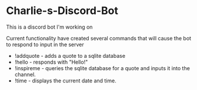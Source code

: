 # Charlie-s-Discord-Bot
This is a discord bot I'm working on

Current functionality
have created several commands that will cause the bot to respond to input in the server
  - !addquote - adds a quote to a sqlite database
  - !hello - responds with "Hello!"
  - !inspireme - queries the sqlite database for a quote and inputs it into the channel. 
  - !time - displays the current date and time. 
 
